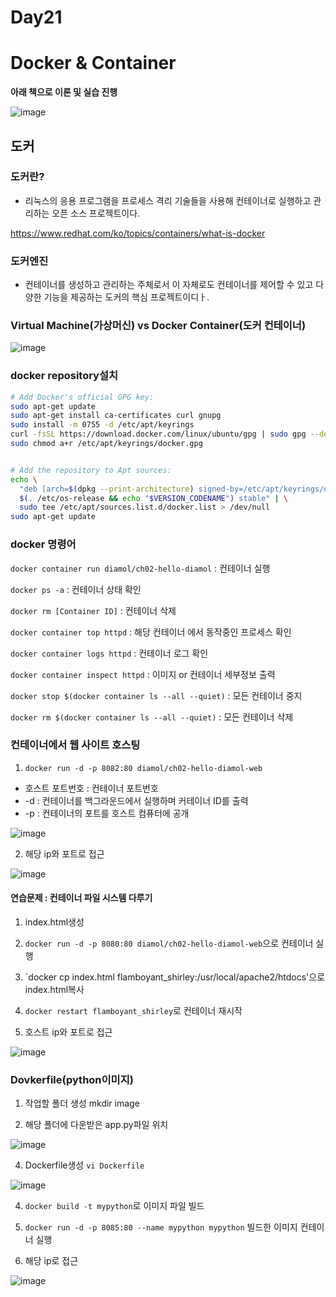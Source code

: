 # Day21

# Docker & Container

**아래 책으로 이론 및 실습 진행**

![image](https://github.com/JoEunSae/Metanet-Internship/assets/83803199/5bc753df-e96c-439b-ae97-db169366ffb9)


## 도커

### 도커란?
- 리눅스의 응용 프로그램을 프로세스 격리 기술들을 사용해 컨테이너로 실행하고 관리하는 오픈 소스 프로젝트이다.

https://www.redhat.com/ko/topics/containers/what-is-docker

### 도커엔진
- 컨테이너를 생성하고 관리하는 주체로서 이 자체로도 컨테이너를 제어할 수 있고 다양한 기능을 제공하는 도커의 핵심 프로젝트이디ㅏ.

### Virtual Machine(가상머신) vs Docker Container(도커 컨테이너)

![image](https://github.com/JoEunSae/Metanet-Internship/assets/83803199/99876706-c19b-41db-a6f0-ffbd719884d1)

### docker repository설치

```bash
# Add Docker's official GPG key:
sudo apt-get update
sudo apt-get install ca-certificates curl gnupg
sudo install -m 0755 -d /etc/apt/keyrings
curl -fsSL https://download.docker.com/linux/ubuntu/gpg | sudo gpg --dearmor -o /etc/apt/keyrings/docker.gpg
sudo chmod a+r /etc/apt/keyrings/docker.gpg
```

```bash

# Add the repository to Apt sources:
echo \
  "deb [arch=$(dpkg --print-architecture) signed-by=/etc/apt/keyrings/docker.gpg] https://download.docker.com/linux/ubuntu \
  $(. /etc/os-release && echo "$VERSION_CODENAME") stable" | \
  sudo tee /etc/apt/sources.list.d/docker.list > /dev/null
sudo apt-get update
```

### docker 명령어

`docker container run diamol/ch02-hello-diamol` : 컨테이너 실행

`docker ps -a` : 컨테이너 상태 확인

`docker rm [Container ID]` : 컨테이너 삭제

`docker container top httpd` : 해당 컨테이너 에서 동작중인 프로세스 확인

`docker container logs httpd` : 컨테이너 로그 확인

`docker container inspect httpd` : 이미지 or 컨테이너 세부정보 출력

`docker stop $(docker container ls --all --quiet)` : 모든 컨테이너 중지

`docker rm $(docker container ls --all --quiet)` : 모든 컨테이너 삭제



### 컨테이너에서 웹 사이트 호스팅

1. `docker run -d -p 8082:80 diamol/ch02-hello-diamol-web`
- 호스트 포트번호 : 컨테이너 포트번호
- -d : 컨테이너를 백그라운드에서 실행하며 커테이너 ID를 출력
- -p : 컨테이너의 포트를 호스트 컴퓨터에 공개

![image](https://github.com/JoEunSae/Metanet-Internship/assets/83803199/50914eb7-4196-451a-ac9b-8b101f9f92bf)


2. 해당 ip와 포트로 접근

![image](https://github.com/JoEunSae/Metanet-Internship/assets/83803199/8dd23ad5-f7e5-491b-bdbd-af9576349d85)

#### 연습문제 : 컨테이너 파일 시스템 다루기

1. index.html생성

2. `docker run -d -p 8080:80 diamol/ch02-hello-diamol-web`으로 컨테이너 실행

3. `docker cp index.html flamboyant_shirley:/usr/local/apache2/htdocs'으로 index.html복사

4. `docker restart flamboyant_shirley`로 컨테이너 재시작

5. 호스트 ip와 포트로 접근

![image](https://github.com/JoEunSae/Metanet-Internship/assets/83803199/2f05ec60-0d06-4169-92c5-f2ae200f8a33)

### Dovkerfile(python이미지)

1. 작업할 폴더 생성 mkdir image

2. 해당 폴더에 다운받은 app.py파일 위치

![image](https://github.com/JoEunSae/Metanet-Internship/assets/83803199/7901bb36-41c5-432b-8f6e-ff46c19914a3)


4. Dockerfile생성 `vi Dockerfile`

![image](https://github.com/JoEunSae/Metanet-Internship/assets/83803199/d8452a66-6fd1-4af9-b232-227e5d09b3f6)

4. `docker build -t mypython`로 이미지 파일 빌드

5. `docker run -d -p 8085:80 --name mypython mypython` 빌드한 이미지 컨테이너 실행

6. 해당 ip로 접근

![image](https://github.com/JoEunSae/Metanet-Internship/assets/83803199/14a1f45b-1fce-478f-aa26-8d242486e204)


